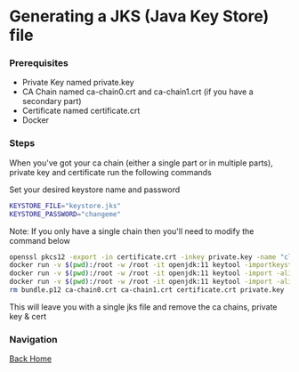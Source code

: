 # Generating a JKS (Java Key Store) file

### Prerequisites
- Private Key named private.key
- CA Chain named ca-chain0.crt and ca-chain1.crt (if you have a secondary part)
- Certificate named certificate.crt
- Docker

### Steps

When you've got your ca chain (either a single part or in multiple parts), private key and certificate run the following commands

Set your desired keystore name and password
```bash
KEYSTORE_FILE="keystore.jks"
KEYSTORE_PASSWORD="changeme"
```

Note: If you only have a single chain then you'll need to modify the command below
```bash
openssl pkcs12 -export -in certificate.crt -inkey private.key -name "client" -out bundle.p12 -password "pass:$KEYSTORE_PASSWORD"
docker run -v $(pwd):/root -w /root -it openjdk:11 keytool -importkeystore -deststorepass "$KEYSTORE_PASSWORD" -destkeystore "$KEYSTORE_FILE" -srckeystore bundle.p12 -srcstoretype PKCS12 -srcstorepass "$KEYSTORE_PASSWORD" &&
docker run -v $(pwd):/root -w /root -it openjdk:11 keytool -import -alias kafka_ca_1 -file ca-chain1.crt -keystore "$KEYSTORE_FILE" -storepass "$KEYSTORE_PASSWORD" -noprompt &&
docker run -v $(pwd):/root -w /root -it openjdk:11 keytool -import -alias kafka_ca_2 -file ca-chain0.crt -keystore "$KEYSTORE_FILE" -storepass "$KEYSTORE_PASSWORD" -noprompt
rm bundle.p12 ca-chain0.crt ca-chain1.crt certificate.crt private.key
```

This will leave you with a single jks file and remove the ca chains, private key & cert

### Navigation
[Back Home](../README.md)
